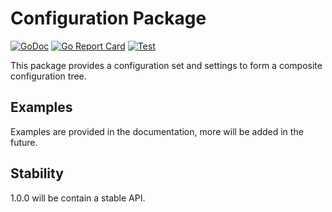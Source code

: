 # Configuration Package

[![GoDoc](https://godoc.org/github.com/portcullis/config?status.svg)](https://godoc.org/github.com/portcullis/config)
[![Go Report Card](https://goreportcard.com/badge/github.com/portcullis/config)](https://goreportcard.com/report/github.com/portcullis/config) 
[![Test](https://github.com/portcullis/config/actions/workflows/test.yml/badge.svg)](https://github.com/portcullis/config/actions/workflows/test.yml)

This package provides a configuration set and settings to form a composite configuration tree.

## Examples

Examples are provided in the documentation, more will be added in the future.

## Stability

1.0.0 will be contain a stable API.
